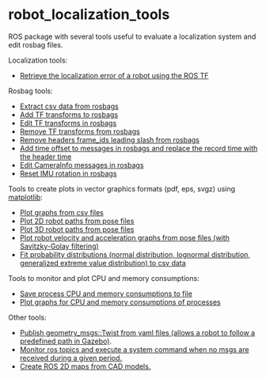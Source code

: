 robot_localization_tools
========================

ROS package with several tools useful to evaluate a localization system and edit rosbag files.


Localization tools:
- [Retrieve the localization error of a robot using the ROS TF](launch/robot_localization_error.launch)


Rosbag tools:
- [Extract csv data from rosbags](tools/bag2csv.bash)
- [Add TF transforms to rosbags](scripts/add_tf.py)
- [Edit TF transforms in rosbags](scripts/change_tf.py)
- [Remove TF transforms from rosbags](scripts/remove_tf.py)
- [Remove headers frame_ids leading slash from rosbags](scripts/remove_frame_ids_leading_slash.py)
- [Add time offset to messages in rosbags and replace the record time with the header time](scripts/add_time_offset.py)
- [Edit CameraInfo messages in rosbags](scripts/change_camera_info.py)
- [Reset IMU rotation in rosbags](scripts/reset_imu_rotation.py)


Tools to create plots in vector graphics formats (pdf, eps, svgz) using [matplotlib](http://matplotlib.org/):
- [Plot graphs from csv files](scripts/graph_plotter.py)
- [Plot 2D robot paths from pose files](scripts/path_plotter.py)
- [Plot 3D robot paths from pose files](scripts/path_plotter_3d.py)
- [Plot robot velocity and acceleration graphs from pose files (with Savitzky-Golay filtering)](scripts/path_velocity_and_acceleration_plotter.py)
- [Fit probability distributions (normal distribution, lognormal distribution, generalized extreme value distribution) to csv data](scripts/probability_distribution_plotter.py)


Tools to monitor and plot CPU and memory consumptions:
- [Save process CPU and memory consumptions to file](tools/process_monitor.sh)
- [Plot graphs for CPU and memory consumptions of processes](tools/generate_process_monitor_graphs.bash)


Other tools:
- [Publish geometry_msgs::Twist from yaml files (allows a robot to follow a predefined path in Gazebo)](launch/twist_publisher.launch).
- [Monitor ros topics and execute a system command when no msgs are received during a given period.](scripts/topic_supervisor.py)
- [Create ROS 2D maps from CAD models.](tools/build_ros_maps_from_cad_models)
